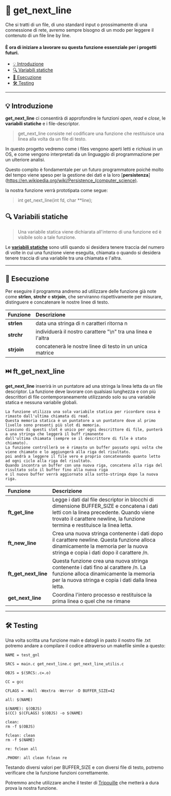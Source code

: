 # 📖 get_next_line

 Che si tratti di un file, di uno standard input o prossimamente di una connessione di rete, avremo sempre bisogno di un modo per leggere il contenuto di un file line by line.

#### È ora di iniziare a lavorare su questa funzione essenziale per i progetti futuri.

<!-- TOC -->
* [💡 Introduzione](#-introduzione)
* [🔍 Variabili statiche](#-variabili-statiche)
* [📝 Esecuzione](#-esecuzione)
* [🛠️ Testing](#-testing)
<!-- TOC -->

------------

## 💡 Introduzione

**get_next_line** ci consentirà di approfondire le funzioni *open*, *read* e *close*, le **variabili statiche** e i file-descriptor.

>get_next_line consiste nel codificare una funzione che restituisce una linea alla volta da un file di testo.

In questo progetto vedremo come i files vengono aperti letti e richiusi in un OS,
e come vengono interpretati da un linguaggio di programmazione per un ulteriore analisi.

Questo compito è fondamentale per un futuro programmatore poiché molto del tempo viene speso per la gestione dei dati e la loro [**persistenza**](https://en.wikipedia.org/wiki/Persistence_(computer_science).

la nostra funzione verrà prototipata come segue:

> int get_next_line(int fd, char **line);

## 🔍 Variabili statiche

> Una variabile statica viene dichiarata all'interno di una funzione ed è visibile solo a tale funzione.

Le **[variabili statiche](https://en.wikipedia.org/wiki/Static_variable)** sono utili quando si desidera tenere traccia del numero di volte in cui una funzione viene eseguita,
chiamata o quando si desidera tenere traccia di una variabile tra una chiamata e l'altra.

____________

## 📝 Esecuzione

Per eseguire il programma andremo ad utilizzare delle funzione già note come 
**strlen**, **strchr** e **strjoin**, che serviranno rispettivamente per misurare,
distinguere e concatenare le nostre linee di testo.

| Funzione    | Descrizione                                                  |
|:------------|:-------------------------------------------------------------|
| **strlen**  | data una stringa di n caratteri ritorna n                    |
| **strchr**  | individuerà il nostro carattere "\n" tra una linea e l'altra |
| **strjoin** | concatenerà le nostre linee di testo in un unica matrice     |

## ⏭️ ft_get_next_line

 **get_next_line** inserirà in un puntatore ad una stringa la linea letta da un file descriptor. 
La funzione deve lavorare con qualsiasi lunghezza e con più descrittori di file contemporaneamente 
utilizzando solo su una variabile statica e nessuna variabile globali.

    La funzione utilizza una sola variabile statica per ricordare cosa è rimasto dall'ultima chiamata di read. 
    Questa memoria statica è un puntatore a un puntatore dove al primo livello sono presenti più slot di memoria. 
    Ciascuno di questi slot è unico per ogni descrittore di file, punterà a una stringa che leggerà il buff rimanente 
    dall'ultima chiamata (sempre se il descrittore di file è stato chiamato).
    La funzione controllerà se è rimasto un buffer passato ogni volta che viene chiamato e lo aggiungerà alla riga del risultato. 
    poi andrà a leggere il file vero e proprio concatenando quanto letto ad ogni ciclo alla riga del risultato.
    Quando incontra un buffer con una nuova riga, concatena alla riga del risultato solo il buffer fino alla nuova riga 
    e il nuovo buffer verrà aggiornato alla sotto-stringa dopo la nuova riga.

| Funzione             | Descrizione                                                                                                                                                                                                          |
|:---------------------|:---------------------------------------------------------------------------------------------------------------------------------------------------------------------------------------------------------------------|
| **ft_get_line**      | Legge i dati dal file descriptor in blocchi di dimensione BUFFER_SIZE e concatena i dati letti con la linea precedente. Quando viene trovato il carattere newline, la funzione termina e restituisce la linea letta. |
| **ft_new_line**      | Crea una nuova stringa contenente i dati dopo il carattere newline. Questa funzione alloca dinamicamente la memoria per la nuova stringa e copia i dati dopo il carattere /n.                                        |
| **ft_get_next_line** | Questa funzione crea una nuova stringa contenente i dati fino al carattere /n. La funzione alloca dinamicamente la memoria per la nuova stringa e copia i dati dalla linea letta.                                    |
| **get_next_line**    | Coordina l'intero processo e restituisce la prima linea o quel che ne rimane                                                                                                                                         |

____________

## 🛠️ Testing

Una volta scritta una funzione main e datogli in pasto il nostro file .txt 
potremo andare a compilare il codice attraverso un makefile simile a questo:

    NAME = test_gnl

    SRCS = main.c get_next_line.c get_next_line_utilis.c  

    OBJS = $(SRCS:.c=.o)

    CC = gcc

    CFLAGS = -Wall -Wextra -Werror -D BUFFER_SIZE=42

    all: $(NAME)

    $(NAME): $(OBJS)
    $(CC) $(CFLAGS) $(OBJS) -o $(NAME)

    clean:
    rm -f $(OBJS)

    fclean: clean
    rm -f $(NAME)

    re: fclean all

    .PHONY: all clean fclean re


Testando diversi valori per BUFFER_SIZE e con diversi file di testo, potremo verificare che la funzione funzioni correttamente.

Potremmo anche utilizzare anche il tester di [Tripouille](https://github.com/Tripouille/gnlTester) che metterà a dura prova la nostra funzione.
